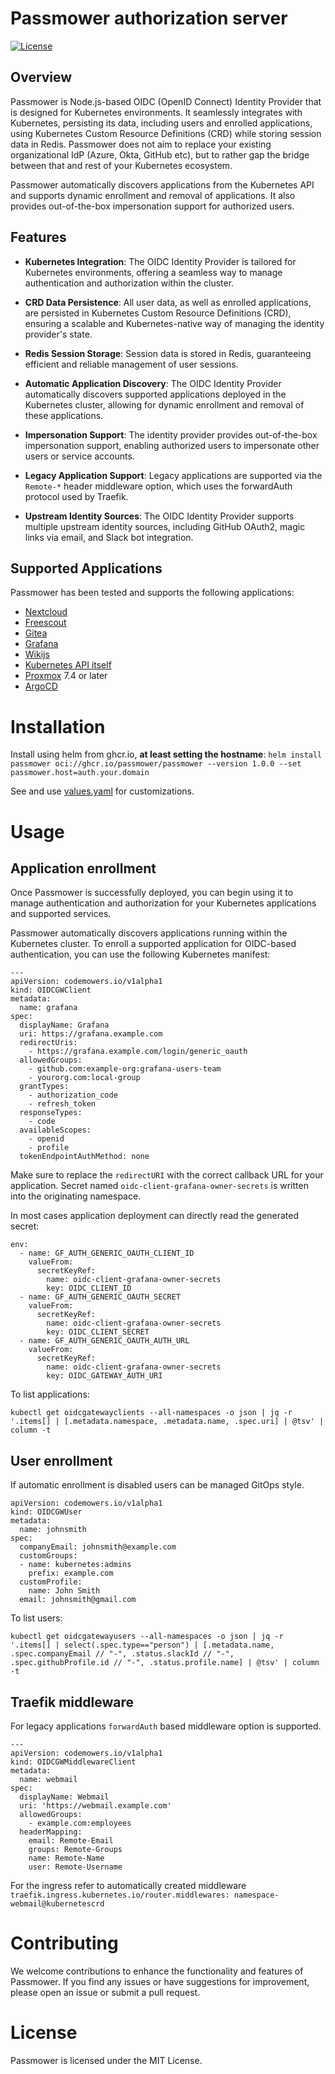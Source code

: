 # Passmower authorization server

[![License](https://img.shields.io/badge/license-MIT-blue.svg)](LICENSE)

## Overview

Passmower is Node.js-based OIDC (OpenID Connect) Identity Provider that is
designed for Kubernetes environments.
It seamlessly integrates with Kubernetes, persisting its data, including users
and enrolled applications, using Kubernetes Custom Resource Definitions (CRD)
while storing session data in Redis.
Passmower does not aim to replace your existing organizational
IdP (Azure, Okta, GitHub etc), but to rather gap the bridge between that and
rest of your Kubernetes ecosystem.

Passmower automatically discovers applications from the Kubernetes API and
supports dynamic enrollment and removal of applications.
It also provides out-of-the-box impersonation support for authorized users.

## Features

- **Kubernetes Integration**: The OIDC Identity Provider is tailored for Kubernetes environments, offering a seamless way to manage authentication and authorization within the cluster.

- **CRD Data Persistence**: All user data, as well as enrolled applications, are persisted in Kubernetes Custom Resource Definitions (CRD), ensuring a scalable and Kubernetes-native way of managing the identity provider's state.

- **Redis Session Storage**: Session data is stored in Redis, guaranteeing efficient and reliable management of user sessions.

- **Automatic Application Discovery**: The OIDC Identity Provider automatically discovers supported applications deployed in the Kubernetes cluster, allowing for dynamic enrollment and removal of these applications.

- **Impersonation Support**: The identity provider provides out-of-the-box impersonation support, enabling authorized users to impersonate other users or service accounts.

- **Legacy Application Support**: Legacy applications are supported via the `Remote-*` header middleware option, which uses the forwardAuth protocol used by Traefik.

- **Upstream Identity Sources**: The OIDC Identity Provider supports multiple upstream identity sources, including GitHub OAuth2, magic links via email, and Slack bot integration.

## Supported Applications

Passmower has been tested and supports the following applications:

- [Nextcloud](https://git.k-space.ee/k-space/kube/src/branch/master/nextcloud/application.yaml)
- [Freescout](https://git.k-space.ee/k-space/kube/src/branch/master/freescout/application.yml)
- [Gitea](https://git.k-space.ee/k-space/kube/src/branch/master/gitea/application.yaml)
- [Grafana](https://git.k-space.ee/k-space/kube/src/branch/master/grafana/application.yml)
- [Wikijs](https://git.k-space.ee/k-space/kube/src/branch/master/wiki/application.yml)
- [Kubernetes API itself](https://git.k-space.ee/k-space/kube/src/branch/master/oidc-gateway/kubelogin.yaml)
- [Proxmox](https://git.k-space.ee/k-space/kube/src/branch/master/oidc-gateway/proxmox.yaml) 7.4 or later
- [ArgoCD](https://git.k-space.ee/k-space/kube/src/branch/master/argocd/application-extras.yml)

# Installation

Install using helm from ghcr.io, **at least setting the hostname**: `helm install passmower oci://ghcr.io/passmower/passmower --version 1.0.0 --set passmower.host=auth.your.domain`

See and use [values.yaml](values.yaml) for customizations.

# Usage

## Application enrollment

Once Passmower is successfully deployed, you can begin using
it to manage authentication and authorization for your Kubernetes applications
and supported services.

Passmower automatically discovers applications running within
the Kubernetes cluster. To enroll a supported application for OIDC-based
authentication, you can use the following Kubernetes manifest:

```
---
apiVersion: codemowers.io/v1alpha1
kind: OIDCGWClient
metadata:
  name: grafana
spec:
  displayName: Grafana
  uri: https://grafana.example.com
  redirectUris:
    - https://grafana.example.com/login/generic_oauth
  allowedGroups:
    - github.com:example-org:grafana-users-team
    - yourorg.com:local-group
  grantTypes:
    - authorization_code
    - refresh_token
  responseTypes:
    - code
  availableScopes:
    - openid
    - profile
  tokenEndpointAuthMethod: none
```

Make sure to replace the `redirectURI` with the correct callback URL for your
application. Secret named `oidc-client-grafana-owner-secrets` is written
into the originating namespace.

In most cases application deployment can directly read the generated secret:

```
env:
  - name: GF_AUTH_GENERIC_OAUTH_CLIENT_ID
    valueFrom:
      secretKeyRef:
        name: oidc-client-grafana-owner-secrets
        key: OIDC_CLIENT_ID
  - name: GF_AUTH_GENERIC_OAUTH_SECRET
    valueFrom:
      secretKeyRef:
        name: oidc-client-grafana-owner-secrets
        key: OIDC_CLIENT_SECRET
  - name: GF_AUTH_GENERIC_OAUTH_AUTH_URL
    valueFrom:
      secretKeyRef:
        name: oidc-client-grafana-owner-secrets
        key: OIDC_GATEWAY_AUTH_URI
```

To list applications:

```
kubectl get oidcgatewayclients --all-namespaces -o json | jq -r '.items[] | [.metadata.namespace, .metadata.name, .spec.uri] | @tsv' | column -t
```

## User enrollment

If automatic enrollment is disabled users can be managed GitOps style.

```
apiVersion: codemowers.io/v1alpha1
kind: OIDCGWUser
metadata:
  name: johnsmith
spec:
  companyEmail: johnsmith@example.com
  customGroups:
  - name: kubernetes:admins
    prefix: example.com
  customProfile:
    name: John Smith
  email: johnsmith@gmail.com
```

To list users:

```
kubectl get oidcgatewayusers --all-namespaces -o json | jq -r '.items[] | select(.spec.type=="person") | [.metadata.name, .spec.companyEmail // "-", .status.slackId // "-", .spec.githubProfile.id // "-", .status.profile.name] | @tsv' | column -t
```

## Traefik middleware

For legacy applications `forwardAuth` based middleware option is supported.

```
---
apiVersion: codemowers.io/v1alpha1
kind: OIDCGWMiddlewareClient
metadata:
  name: webmail
spec:
  displayName: Webmail
  uri: 'https://webmail.example.com'
  allowedGroups:
    - example.com:employees
  headerMapping:
    email: Remote-Email
    groups: Remote-Groups
    name: Remote-Name
    user: Remote-Username
```

For the ingress refer to automatically created middleware
`traefik.ingress.kubernetes.io/router.middlewares: namespace-webmail@kubernetescrd`


# Contributing

We welcome contributions to enhance the functionality and features of Passmower.
If you find any issues or have suggestions for improvement,
please open an issue or submit a pull request.

# License

Passmower is licensed under the MIT License.
